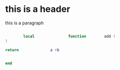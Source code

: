 





# this is a header

this             is a paragraph         


    
```lua

        local               function        add (                                       a , b
)

return              a +b


end


```







